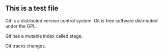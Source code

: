 ## This is a test file

Git is a distrbuted version control system.
Git is free software distributed under the GPL.

Git has a mutable index called stage.

Git tracks changes.

